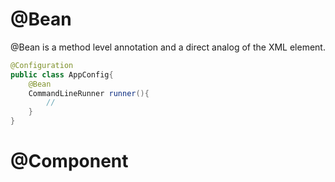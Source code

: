 # @Bean
@Bean is a method level annotation and a direct analog of the XML <bean /> element. 

```java
@Configuration
public class AppConfig{
    @Bean
    CommandLineRunner runner(){
        //
    }
}
```

# @Component
